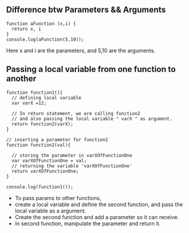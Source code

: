## Difference btw Parameters && Arguments
```
function aFunction (x,i) {
  return x, i
}
console.log(aFunction(5,10)); 
```
Here x and i are the parameters, and 5,10 are the arguments.

## Passing a local variable from one function to another 
```
function function1(){
  // defining local variable 
  var varX =12; 
  
  // In return statement, we are calling function2 
  // and also passing the local variable " varX " as argument. 
  return function2(varX);
}

// inserting a parameter for function2 
function function2(val){ 
  
  // storing the parameter in varXOfFunctionOne
  var varXOfFunctionOne = val;
  // returning the variable 'varXOfFunctionOne'
  return varXOfFunctionOne;
}

console.log(function1());
```
* To pass params to other functions, 
* create a local variable and define the second function, and pass the local variable as a argument.
* Create the second function and add a parameter so it can receive.
* In second function, manipulate the parameter and return it.
